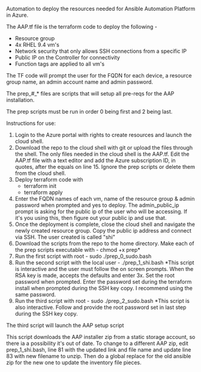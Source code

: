 Automation to deploy the resources needed for Ansible Automation Platform in Azure.  

The AAP.tf file is the terraform code to deploy the following - 
 - Resource group
 - 4x RHEL 9.4 vm's
 - Network security that only allows SSH connections from a specific IP
 - Public IP on the Controller for connectivity
 - Function tags are applied to all vm's

The TF code will prompt the user for the FQDN for each device, a resource group name, an admin account name and admin password.  

The prep_#_* files are scripts that will setup all pre-reqs for the AAP installation.  

The prep scripts must be run in order 0 being first and 2 being last.

Instructions for use:
1.  Login to the Azure portal with rights to create resources and launch the cloud shell.
2.  Download the repo to the cloud shell with git or upload the files through the shell.  The only files needed in the cloud shell is the AAP.tf.  Edit the AAP.tf file with a text editor and add the Azure subscription ID, in quotes, after the equals on line 15.  Ignore the prep scripts or delete them from the cloud shell.
3.  Deploy terraform code with
    - terraform init
    - terraform apply
4.  Enter the FQDN names of each vm, name of the resource group & admin password when prompted and yes to deploy.  The admin_public_ip prompt is asking for the public ip of the user who will be accessing.  If it's you using this, then figure out your public ip and use that.  
5.  Once the deployment is complete, close the cloud shell and navigate the newly created resource group.  Copy the public ip address and connect via SSH.  The user created is called "shi"
6.  Download the scripts from the repo to the home directory.  Make each of the prep scripts executable with -  chmod +x prep*
7.  Run the first script with root  -  sudo ./prep_0_sudo.bash
8.  Run the second script with the local user - ./prep_1_shi.bash  *This script is interactive and the user must follow the on screen prompts.  When the RSA key is made, accepts the defaults and enter 3x.  Set the root password when prompted.  Enter the password set during the terraform install when prompted during the SSH key copy.  I recommend using the same password.
9.  Run the third script with root - sudo ./prep_2_sudo.bash  *This script is also interactive.  Follow and provide the root password set in last step during the SSH key copy.

The third script will launch the AAP setup script

This script downloads the AAP installer zip from a static storage account, so there ia a possibility it's out of date.  To change to a different AAP zip, edit prep_1_shi.bash, line 81 with the updated link and file name and update line 83 with new filename to unzip.  Then do a global replace for the old ansible zip for the new one to update the inventory file pieces.

